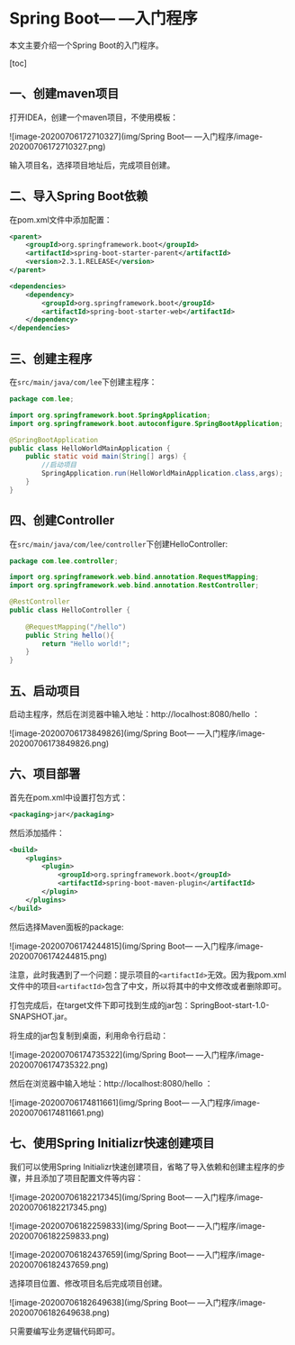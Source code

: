 # Spring Boot— —入门程序

本文主要介绍一个Spring Boot的入门程序。

[toc]

## 一、创建maven项目

打开IDEA，创建一个maven项目，不使用模板：

![image-20200706172710327](img/Spring Boot— —入门程序/image-20200706172710327.png)

输入项目名，选择项目地址后，完成项目创建。



## 二、导入Spring Boot依赖

在pom.xml文件中添加配置：

```xml
<parent>
    <groupId>org.springframework.boot</groupId>
    <artifactId>spring-boot-starter-parent</artifactId>
    <version>2.3.1.RELEASE</version>
</parent>

<dependencies>
    <dependency>
        <groupId>org.springframework.boot</groupId>
        <artifactId>spring-boot-starter-web</artifactId>
    </dependency>
</dependencies>
```



## 三、创建主程序

在`src/main/java/com/lee`下创建主程序：

```java
package com.lee;

import org.springframework.boot.SpringApplication;
import org.springframework.boot.autoconfigure.SpringBootApplication;

@SpringBootApplication
public class HelloWorldMainApplication {
    public static void main(String[] args) {
        //启动项目
        SpringApplication.run(HelloWorldMainApplication.class,args);
    }
}

```



## 四、创建Controller

在`src/main/java/com/lee/controller`下创建HelloController:

```java
package com.lee.controller;

import org.springframework.web.bind.annotation.RequestMapping;
import org.springframework.web.bind.annotation.RestController;

@RestController
public class HelloController {
    
    @RequestMapping("/hello")
    public String hello(){
        return "Hello world!";
    }
}

```



## 五、启动项目

启动主程序，然后在浏览器中输入地址：http://localhost:8080/hello ：

![image-20200706173849826](img/Spring Boot— —入门程序/image-20200706173849826.png)



## 六、项目部署

首先在pom.xml中设置打包方式：

```xml
<packaging>jar</packaging>
```

然后添加插件：

```xml
<build>
    <plugins>
        <plugin>
            <groupId>org.springframework.boot</groupId>
            <artifactId>spring-boot-maven-plugin</artifactId>
        </plugin>
    </plugins>
</build>
```

然后选择Maven面板的package:

![image-20200706174244815](img/Spring Boot— —入门程序/image-20200706174244815.png)

注意，此时我遇到了一个问题：提示项目的`<artifactId>`无效。因为我pom.xml文件中的项目`<artifactId>`包含了中文，所以将其中的中文修改或者删除即可。

打包完成后，在target文件下即可找到生成的jar包：SpringBoot-start-1.0-SNAPSHOT.jar。

将生成的jar包复制到桌面，利用命令行启动：

![image-20200706174735322](img/Spring Boot— —入门程序/image-20200706174735322.png)

然后在浏览器中输入地址：http://localhost:8080/hello ：

![image-20200706174811661](img/Spring Boot— —入门程序/image-20200706174811661.png)

## 七、使用Spring Initializr快速创建项目

我们可以使用Spring Initializr快速创建项目，省略了导入依赖和创建主程序的步骤，并且添加了项目配置文件等内容：

![image-20200706182217345](img/Spring Boot— —入门程序/image-20200706182217345.png)

![image-20200706182259833](img/Spring Boot— —入门程序/image-20200706182259833.png)

![image-20200706182437659](img/Spring Boot— —入门程序/image-20200706182437659.png)

选择项目位置、修改项目名后完成项目创建。

![image-20200706182649638](img/Spring Boot— —入门程序/image-20200706182649638.png)

只需要编写业务逻辑代码即可。

